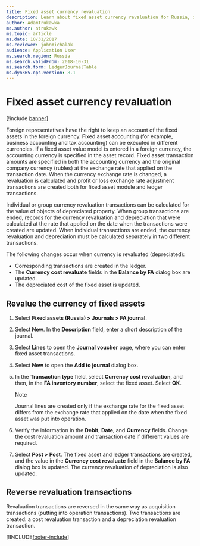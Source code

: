 ```yaml
---
title: Fixed asset currency revaluation
description: Learn about fixed asset currency revaluation for Russia, including a step-by-step process for revaluing the currency of fixed assets.
author: AdamTrukawka
ms.author: atrukawk
ms.topic: article
ms.date: 10/31/2017
ms.reviewer: johnmichalak
audience: Application User
ms.search.region: Russia
ms.search.validFrom: 2018-10-31
ms.search.form: LedgerJournalTable
ms.dyn365.ops.version: 8.1
---
```


# Fixed asset currency revaluation

[!include [banner](../../includes/banner.md)]

Foreign representatives have the right to keep an account of the fixed assets in the foreign currency. Fixed asset accounting (for example, business accounting and tax accounting) can be executed in different currencies. If a fixed asset value model is entered in a foreign currency, the accounting currency is specified in the asset record. Fixed asset transaction amounts are specified in both the accounting currency and the original company currency (rubles) at the exchange rate that applied on the transaction date. When the currency exchange rate is changed, a revaluation is calculated and profit or loss exchange rate adjustment transactions are created both for fixed asset module and ledger transactions.

Individual or group currency revaluation transactions can be calculated for the value of objects of depreciated property. When group transactions are ended, records for the currency revaluation and depreciation that were calculated at the rate that applied on the date when the transactions were created are updated. When individual transactions are ended, the currency revaluation and depreciation must be calculated separately in two different transactions.

The following changes occur when currency is revaluated (depreciated):

- Corresponding transactions are created in the ledger.
- The **Currency cost revaluate** fields in the **Balance by FA** dialog box are updated.
- The depreciated cost of the fixed asset is updated.

## Revalue the currency of fixed assets

1. Select **Fixed assets (Russia) \> Journals \> FA journal**.
2. Select **New**. In the **Description** field, enter a short description of the journal.
3. Select **Lines** to open the **Journal voucher** page, where you can enter fixed asset transactions.
4. Select **New** to open the **Add to journal** dialog box.
5. In the **Transaction type** field, select **Currency cost revaluation**, and then, in the **FA inventory number**, select the fixed asset. Select **OK**.

    > [!NOTE]
    > Journal lines are created only if the exchange rate for the fixed asset differs from the exchange rate that applied on the date when the fixed asset was put into operation.

6. Verify the information in the **Debit**, **Date**, and **Currency** fields. Change the cost revaluation amount and transaction date if different values are required.
7. Select **Post \> Post**. The fixed asset and ledger transactions are created, and the value in the **Currency cost revaluate** field in the **Balance by FA** dialog box is updated. The currency revaluation of depreciation is also updated.

## Reverse revaluation transactions

Revaluation transactions are reversed in the same way as acquisition transactions (putting into operation transactions). Two transactions are created: a cost revaluation transaction and a depreciation revaluation transaction.


[!INCLUDE[footer-include](../../../includes/footer-banner.md)]

